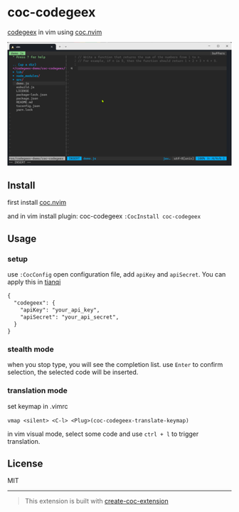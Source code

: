 # coc-codegeex

[codegeex][codegeex] in vim using [coc.nvim][coc.nvim]

![code_generation](./assets/code_generation.gif)

## Install

first install [coc.nvim][coc.nvim]

and in vim install plugin: coc-codegeex `:CocInstall coc-codegeex`

## Usage

### setup

use `:CocConfig` open configuration file, add `apiKey` and `apiSecret`. You can apply this in [tianqi][tianqi]

```
{
  "codegeex": {
    "apiKey": "your_api_key",
    "apiSecret": "your_api_secret",
  }
}
```

### stealth mode

when you stop type, you will see the completion list. use `Enter` to confirm selection, the selected code will be inserted.

### translation mode

set keymap in .vimrc

`vmap <silent> <C-l> <Plug>(coc-codegeex-translate-keymap)`

in vim visual mode, select some code and use `ctrl + l` to trigger translation.

## License

MIT

---

> This extension is built with [create-coc-extension](https://github.com/fannheyward/create-coc-extension)

[codegeex]: https://codegeex.ai/
[coc.nvim]: https://github.com/neoclide/coc.nvim
[tianqi]: https://tianqi.aminer.cn/open/
